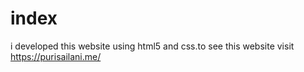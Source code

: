 # index
i developed this website using html5 and css.to see this website visit https://purisailani.me/
